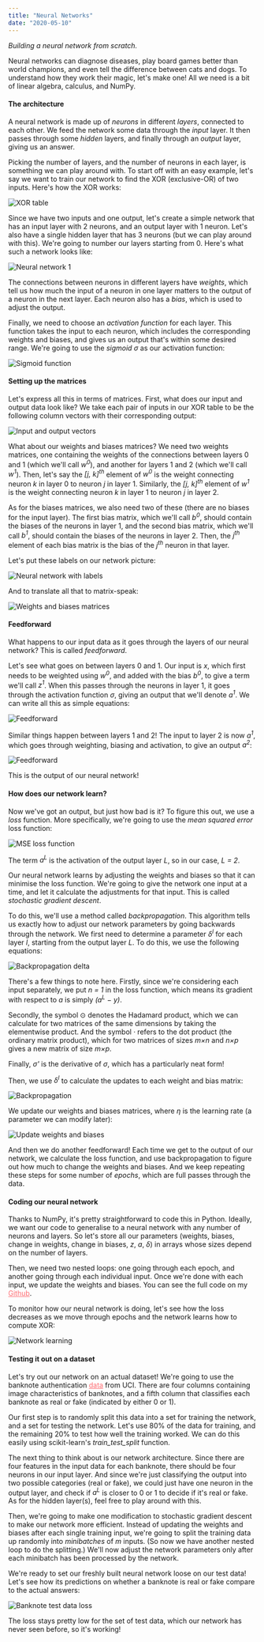 ```yaml
---
title: "Neural Networks"
date: "2020-05-10"
---
```


<i>Building a neural network from scratch.</i>

<p>
Neural networks can diagnose diseases, play board games better than world champions, and even tell the difference between cats and dogs.
To understand how they work their magic, let's make one! All we need is a bit of linear algebra, calculus, and NumPy.
</p>

<h4>The architecture</h4>

<p>
A neural network is made up of <i>neurons</i> in different <i>layers</i>, connected to each other. We feed the network some data through the <i>input</i> layer. It then passes through some <i>hidden</i> layers, and finally through an <i>output</i> layer, giving us an answer. 
</p>

<p>
Picking the number of layers, and the number of neurons in each layer, is something we can play around with. To start off with an easy example, let's say we want to train our network to find the XOR (exclusive-OR) of two inputs. Here's how the XOR works:
</p>

![XOR table](./xor.png)

<p>
Since we have two inputs and one output, let's create a simple network that has an input layer with 2 neurons, and an output layer with 1 neuron. Let's also have a single hidden layer that has 3 neurons (but we can play around with this). We're going to number our layers starting from 0. Here's what such a network looks like:
</p>

![Neural network 1](./neural-net-1.png)

<p>
The connections between neurons in different layers have <i>weights</i>, which tell us how much the input of a neuron in one layer matters to the output of a neuron in the next layer. Each neuron also has a <i>bias</i>, which is used to adjust the output. 
</p>

<p>
Finally, we need to choose an <i>activation function</i> for each layer. This function takes the input to each neuron, which includes the corresponding weights and biases, and gives us an output that's within some desired range. We're going to use the <i>sigmoid &sigma;</i> as our activation function:
</p>

![Sigmoid function](./sigmoid.png)

<h4>Setting up the matrices</h4>

<p>
Let's express all this in terms of matrices. First, what does our input and output data look like? We take each pair of inputs in our XOR table to be the following column vectors with their corresponding output:
</p>

![Input and output vectors](./input-output-vectors.png)

<p>
What about our weights and biases matrices? We need two weights matrices, one containing the weights of the connections between layers 0 and 1 (which we'll call <i>w<sup>0</sup></i>), and another for layers 1 and 2 (which we'll call <i>w<sup>1</sup></i>). 
Then, let's say the <i>[j, k]<sup>th</sup></i> element of <i>w<sup>0</sup></i> is the weight connecting neuron <i>k</i> in layer 0 to neuron <i>j</i> in layer 1. Similarly, the <i>[j, k]<sup>th</sup></i> element of <i>w<sup>1</sup></i> is the weight connecting neuron <i>k</i> in layer 1 to neuron <i>j</i> in layer 2. 
</p>

<p>
As for the biases matrices, we also need two of these (there are no biases for the input layer). The first bias matrix, which we'll call <i>b<sup>0</sup></i>, should contain the biases of the neurons in layer 1, and the second bias matrix, which we'll call <i>b<sup>1</sup></i>, should contain the biases of the neurons in layer 2. Then, the <i>j<sup>th</sup></i> element of each bias matrix is the bias of the <i>j<sup>th</sup></i> neuron in that layer.
</p>

<p>
Let's put these labels on our network picture:
</p>

![Neural network with labels](./neural-net-2.png)

<p>
And to translate all that to matrix-speak:
</p>

![Weights and biases matrices](./weights-biases-matrices.png)

<h4>Feedforward</h4>
<p>
What happens to our input data as it goes through the layers of our neural network? This is called <i>feedforward</i>. 
</p>

<p>
Let's see what goes on between layers 0 and 1. Our input is <i>x</i>, which first needs to be weighted using <i>w<sup>0</sup></i>, and added with the bias <i>b<sup>0</sup></i>, to give a term we'll call <i>z<sup>1</sup></i>. When this passes through the neurons in layer 1, it goes through the activation function <i>&sigma;</i>, giving an output that we'll denote <i>a<sup>1</sup></i>. We can write all this as simple equations: 
</p>


![Feedforward](./feedforward-1.png)

<p>
Similar things happen between layers 1 and 2! The input to layer 2 is now <i>a<sup>1</sup></i>, which goes through weighting, biasing and activation, to give an output <i>a<sup>2</sup></i>:
</p>


![Feedforward](./feedforward-2.png)

<p>
This is the output of our neural network! 
</p>

<h4>How does our network learn?</h4>
<p>
Now we've got an output, but just how bad is it? To figure this out, we use a <i>loss</i> function.  More specifically, we're going to use the <i>mean squared error</i> loss function:
</p>


![MSE loss function](./loss-function.png)

<p>
The term <i>a<sup>L</sup></i> is the activation of the output layer <i>L</i>, so in our case, <i>L = 2</i>.

<p>
Our neural network learns by adjusting the weights and biases so that it can minimise the loss function. We're going to give the network one input at a time, and let it calculate the adjustments for that input. This is called <i>stochastic gradient descent</i>. 
</p>

<p>
To do this, we'll use a method called <i>backpropagation</i>. This algorithm tells us exactly how to adjust our network parameters by going backwards through the network. We first need to determine a parameter <i>&delta;<sup>l</sup></i> for each layer <i>l</i>, starting from the output layer <i>L</i>. 
To do this, we use the following equations:
</p>

![Backpropagation delta](./backprop-delta.png)

<p>
There's a few things to note here. Firstly, since we're considering each input separately, we put <i>n = 1</i> in the loss function, which means its gradient with respect to <i>a</i> is simply <i>(a<sup>L</sup> &minus; y)</i>.
</p>

<p>
Secondly, the symbol &#8857; denotes the Hadamard product, which we can calculate for two matrices of the same dimensions by taking the elementwise product. And the symbol &middot; refers to the dot product (the ordinary matrix product), which for two matrices of sizes <i>m&times;n</i> and <i>n&times;p</i> gives a new matrix of size <i>m&times;p</i>.
</p>

<p>
Finally, <i>&sigma;'</i> is the derivative of <i>&sigma;</i>, which has a particularly neat form!
</p>

<p>
Then, we use <i>&delta;<sup>l</sup></i> to calculate the updates to each weight and bias matrix:
</p>

![Backpropagation](./backprop.png)

<p>
We update our weights and biases matrices, where <i>&eta;</i> is the learning rate (a parameter we can modify later):
</p>


![Update weights and biases](./update-weights-biases.png)

<p>
And then we do another feedforward! Each time we get to the output of our network, we calculate the loss function, and use backpropagation to figure out how much to change the weights and biases. And we keep repeating these steps for some number of <i>epochs</i>, which are full passes through the data. 
</p>

<h4>Coding our neural network</h4>
<p>
Thanks to NumPy, it's pretty straightforward to code this in Python.
Ideally, we want our code to generalise to a neural network with any number of neurons and layers.  So let's store all our parameters (weights, biases, change in weights, change in biases, <i>z</i>, <i>a</i>, <i>&delta;</i>) in arrays whose sizes depend on the number of layers. 

<p>
Then, we need two nested loops: one going through each epoch, and another going through each individual input. Once we're done with each input, we update the weights and biases. You can see the full code on my <a style="color: #fe6d73;" href="https://github.com/anu-unnikrishnan/neural-network">Github</a>.
</p>

<p>
To monitor how our neural network is doing, let's see how the loss decreases as we move through epochs and the network learns how to compute XOR:
</p>

![Network learning](./loss-graph.png)

<h4>Testing it out on a dataset</h4>
<p>
Let's try out our network on an actual dataset! We're going to use the banknote authentication <a style="color: #fe6d73;" href="https://archive.ics.uci.edu/ml/datasets/banknote+authentication">data</a> from UCI. There are four columns containing image characteristics of banknotes, and a fifth column that classifies each banknote as real or fake (indicated by either 0 or 1). 
</p>

<p>
Our first step is to randomly split this data into a set for training the network, and a set for testing the network. Let's use 80% of the data for training, and the remaining 20% to test how well the training worked. We can do this easily using scikit-learn's <i>train_test_split</i> function.
</p>

<p> The next thing to think about is our network architecture. Since there are four features in the input data for each banknote, there should be four neurons in our input layer. And since we're just classifying the output into two possible categories (real or fake), we could just have one neuron in the output layer, and check if <i>a<sup>L</sup></i> is closer to 0 or 1 to decide if it's real or fake. As for the hidden layer(s), feel free to play around with this.
</p>

<p>
Then, we're going to make one modification to stochastic gradient descent to make our network more efficient. Instead of updating the weights and biases after each single training input, we're going to split the training data up randomly into <i>minibatches</i> of <i>m</i> inputs. (So now we have another nested loop to do the splitting.) We'll now adjust the network parameters only after each minibatch has been processed by the network. 
</p>

<p>
We're ready to set our freshly built neural network loose on our test data! Let's see how its predictions on whether a banknote is real or fake compare to the actual answers:
</p>

![Banknote test data loss](./banknote-loss-graph.png)

<p>
The loss stays pretty low for the set of test data, which our network has never seen before, so it's working! 
</p>
